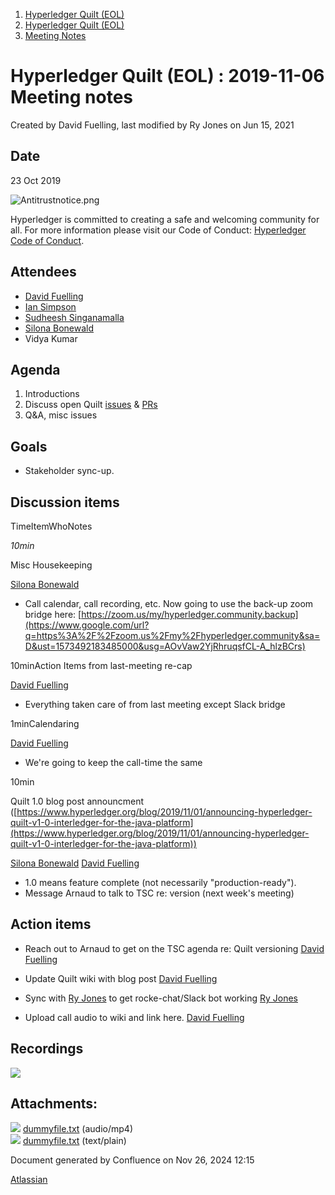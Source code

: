 1. [Hyperledger Quilt (EOL)](index.html)
2. [Hyperledger Quilt (EOL)](22446088.html)
3. [Meeting Notes](Meeting-Notes_22447301.html)

# Hyperledger Quilt (EOL) : 2019-11-06 Meeting notes

Created by David Fuelling, last modified by Ry Jones on Jun 15, 2021

## Date

23 Oct 2019

![Antitrustnotice.png](https://wiki.hyperledger.org/download/attachments/22380656/Antitrustnotice.png?version=1&modificationDate=1569909779000&api=v2)

Hyperledger is committed to creating a safe and welcoming community for all. For more information please visit our Code of Conduct: [Hyperledger Code of Conduct](https://lf-hyperledger.atlassian.net/wiki/display/HYP/Hyperledger+Code+of+Conduct).

## Attendees

- [David Fuelling](https://lf-hyperledger.atlassian.net/wiki/people/70121:b1893520-0065-4a5f-9585-ee1a01d3aeec?ref=confluence)
- [Ian Simpson](https://lf-hyperledger.atlassian.net/wiki/people/61214badaee32f006fcc4dfd?ref=confluence)
- [Sudheesh Singanamalla](https://lf-hyperledger.atlassian.net/wiki/people/557058:e8279be9-f0fc-4c58-aa2b-d49be2d8d3e9?ref=confluence)
- [Silona Bonewald](https://lf-hyperledger.atlassian.net/wiki/people/712020:60ad7903-c627-4d15-ac02-e45d3098bd8e?ref=confluence)
- Vidya Kumar

## Agenda

1. Introductions
2. Discuss open Quilt [issues](https://github.com/hyperledger/quilt/issues) &amp; [PRs](https://github.com/hyperledger/quilt/pulls)
3. Q&amp;A, misc issues

## Goals

- Stakeholder sync-up.

## Discussion items

TimeItemWhoNotes

*10min*

Misc Housekeeping

[Silona Bonewald](https://lf-hyperledger.atlassian.net/wiki/people/712020:60ad7903-c627-4d15-ac02-e45d3098bd8e?ref=confluence)

- Call calendar, call recording, etc. Now going to use the back-up zoom bridge here: [https://zoom.us/my/hyperledger.community.backup](https://www.google.com/url?q=https%3A%2F%2Fzoom.us%2Fmy%2Fhyperledger.community&sa=D&ust=1573492183485000&usg=AOvVaw2YjRhruqsfCL-A_hlzBCrs)

10minAction Items from last-meeting re-cap

[David Fuelling](https://lf-hyperledger.atlassian.net/wiki/people/70121:b1893520-0065-4a5f-9585-ee1a01d3aeec?ref=confluence)

- Everything taken care of from last meeting except Slack bridge

1minCalendaring

[David Fuelling](https://lf-hyperledger.atlassian.net/wiki/people/70121:b1893520-0065-4a5f-9585-ee1a01d3aeec?ref=confluence)

- We're going to keep the call-time the same

10min

Quilt 1.0 blog post announcment ([https://www.hyperledger.org/blog/2019/11/01/announcing-hyperledger-quilt-v1-0-interledger-for-the-java-platform](https://www.hyperledger.org/blog/2019/11/01/announcing-hyperledger-quilt-v1-0-interledger-for-the-java-platform))

[Silona Bonewald](https://lf-hyperledger.atlassian.net/wiki/people/712020:60ad7903-c627-4d15-ac02-e45d3098bd8e?ref=confluence) [David Fuelling](https://lf-hyperledger.atlassian.net/wiki/people/70121:b1893520-0065-4a5f-9585-ee1a01d3aeec?ref=confluence)

- 1.0 means feature complete (not necessarily "production-ready").
- Message Arnaud to talk to TSC re: version (next week's meeting)

## Action items

- Reach out to Arnaud to get on the TSC agenda re: Quilt versioning [David Fuelling](https://lf-hyperledger.atlassian.net/wiki/people/70121:b1893520-0065-4a5f-9585-ee1a01d3aeec?ref=confluence)
  
- Update Quilt wiki with blog post [David Fuelling](https://lf-hyperledger.atlassian.net/wiki/people/70121:b1893520-0065-4a5f-9585-ee1a01d3aeec?ref=confluence)
- Sync with [Ry Jones](https://lf-hyperledger.atlassian.net/wiki/people/557058:078cecfc-fb17-4d9a-8759-b5b74efa6850?ref=confluence) to get rocke-chat/Slack bot working [Ry Jones](https://lf-hyperledger.atlassian.net/wiki/people/557058:078cecfc-fb17-4d9a-8759-b5b74efa6850?ref=confluence)
- Upload call audio to wiki and link here. [David Fuelling](https://lf-hyperledger.atlassian.net/wiki/people/70121:b1893520-0065-4a5f-9585-ee1a01d3aeec?ref=confluence)

## Recordings

[![](attachments/thumbnails/22446741/22447348)](attachments/22446741/22447348.txt)

## Attachments:

![](images/icons/bullet_blue.gif) [dummyfile.txt](attachments/22446741/22447419.txt) (audio/mp4)  
![](images/icons/bullet_blue.gif) [dummyfile.txt](attachments/22446741/22447348.txt) (text/plain)

Document generated by Confluence on Nov 26, 2024 12:15

[Atlassian](http://www.atlassian.com/)

